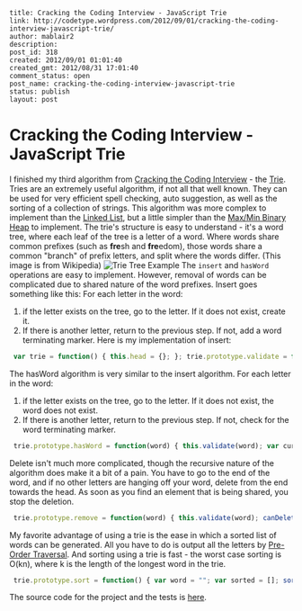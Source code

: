 ```
title: Cracking the Coding Interview - JavaScript Trie
link: http://codetype.wordpress.com/2012/09/01/cracking-the-coding-interview-javascript-trie/
author: mablair2
description: 
post_id: 318
created: 2012/09/01 01:01:40
created_gmt: 2012/08/31 17:01:40
comment_status: open
post_name: cracking-the-coding-interview-javascript-trie
status: publish
layout: post
```

# Cracking the Coding Interview - JavaScript Trie

I finished my third algorithm from [Cracking the Coding Interview](http://www.amazon.com/gp/product/098478280X/ref=as_li_qf_sp_asin_il_tl?ie=UTF8&camp=1789&creative=9325&creativeASIN=098478280X&linkCode=as2&tag=aplfopoex-20) - the [Trie](http://en.wikipedia.org/wiki/Trie). Tries are an extremely useful algorithm, if not all that well known. They can be used for very efficient spell checking, auto suggestion, as well as the sorting of a collection of strings. This algorithm was more complex to implement than the [Linked List](http://codetype.wordpress.com/2012/08/24/cracking-the-coding-interview-javascript-singly-linked-list/), but a little simpler than the [Max/Min Binary Heap](http://codetype.wordpress.com/2012/08/29/cracking-the-coding-interview-javascript-minmax-binary-heap/) to implement. The trie's structure is easy to understand - it's a word tree, where each leaf of the tree is a letter of a word. Where words share common prefixes (such as **fre**sh and **fre**edom), those words share a common "branch" of prefix letters, and split where the words differ. (This image is from Wikipedia) ![Trie Tree Example](http://upload.wikimedia.org/wikipedia/commons/thumb/b/be/Trie_example.svg/250px-Trie_example.svg.png) The `insert` and `hasWord` operations are easy to implement. However, removal of words can be complicated due to shared nature of the word prefixes. Insert goes something like this: For each letter in the word: 

  1. if the letter exists on the tree, go to the letter. If it does not exist, create it.
  2. If there is another letter, return to the previous step. If not, add a word terminating marker.
Here is my implementation of insert: 
``` js
 var trie = function() { this.head = {}; }; trie.prototype.validate = function(word) { if((word === undefined) || (word === null)) throw "The given word is invalid."; if (typeof word !== "string") throw "The given word is not a string"; } trie.prototype.add = function(word) { this.validate(word); var current = this.head; for (var i = 0; i < word.length; i++) { if(!(word[i] in current)) { current[word[i]] = {}; } current = current[word[i]] }; current.$ = 1; //word end marker }; 
```

 The hasWord algorithm is very similar to the insert algorithm. For each letter in the word: 
  1. if the letter exists on the tree, go to the letter. If it does not exist, the word does not exist.
  2. If there is another letter, return to the previous step. If not, check for the word terminating marker.

``` js
 trie.prototype.hasWord = function(word) { this.validate(word); var current = this.head; for (var i = 0; i < word.length; i++) { if(!(word[i] in current)) { return false; } current = current[word[i]] }; return current.$ === 1; //word end marker }; 
```

 Delete isn't much more complicated, though the recursive nature of the algorithm does make it a bit of a pain. You have to go to the end of the word, and if no other letters are hanging off your word, delete from the end towards the head. As soon as you find an element that is being shared, you stop the deletion. 
``` js
 trie.prototype.remove = function(word) { this.validate(word); canDelete(word, -1, this.head); function canDelete(word, index, node){ if(word === undefined ) throw "Bad Word"; if(index >= word.length) throw "Bad index to check for deletion."; if(node === undefined ) throw "Bad Node at " \+ index + " for " \+ word; if(index === word.length - 1) { //last letter //always delete word marker (as we are deleting word) return (delete node.$) && noKids(node); //if last letter of word, should be empty. } else { //any other letter in word //check child, and after child check, I am now empty if(canDelete(word, index + 1, node[word[index + 1]]) ) { //delete me return (delete node[word[index + 1]]) && noKids(node); } } return false; }; function noKids(node) { return Object.keys(node).length === 0; }; }; 
```

 My favorite advantage of using a trie is the ease in which a sorted list of words can be generated. All you have to do is output all the letters by [Pre-Order Traversal](http://en.wikipedia.org/wiki/Pre-order_traversal). And sorting using a trie is fast - the worst case sorting is O(kn), where k is the length of the longest word in the trie. 
``` js
 trie.prototype.sort = function() { var word = ""; var sorted = []; sortTrie(this.head, word, sorted); function sortTrie(node, word, sorted) { for(var letter in node) { if (letter == '$') { sorted.push(word); } else { sortTrie(node[letter], word + letter, sorted); } } } console.log(sorted); return sorted; }; 
```

 The source code for the project and the tests is [here](https://github.com/duereg/js-algorithms).